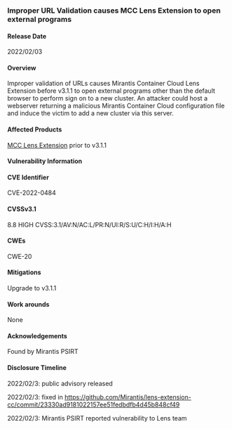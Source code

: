 ### Improper URL Validation causes MCC Lens Extension to open external programs
#### Release Date
2022/02/03
#### Overview
Improper validation of URLs causes Mirantis Container Cloud Lens Extension before v3.1.1 to open external programs other than the default browser to perform sign on to a new cluster. An attacker could host a webserver returning a malicious Mirantis Container Cloud configuration file and induce the victim to add a new cluster via this server.
#### Affected Products
[MCC Lens Extension](https://github.com/Mirantis/lens-extension-cc) prior to v3.1.1
#### Vulnerability Information
#### CVE Identifier
CVE-2022-0484
#### CVSSv3.1
8.8 HIGH CVSS:3.1/AV:N/AC:L/PR:N/UI:R/S:U/C:H/I:H/A:H
#### CWEs
CWE-20
#### Mitigations
Upgrade to v3.1.1
#### Work arounds
None
#### Acknowledgements
Found by Mirantis PSIRT
#### Disclosure Timeline
2022/02/3: public advisory released

2022/02/3: fixed in https://github.com/Mirantis/lens-extension-cc/commit/23330ad9181022157ee51fedbdfb4d45b848cf49

2022/02/3: Mirantis PSIRT reported vulnerability to Lens team
